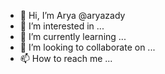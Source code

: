 - 👋 Hi, I’m Arya @aryazady
- 👀 I’m interested in ...
- 🌱 I’m currently learning ...
- 💞️ I’m looking to collaborate on ...
- 📫 How to reach me ...

<!---
aryazady/aryazady is a ✨ special ✨ repository because its `README.md` (this file) appears on your GitHub profile.
You can click the Preview link to take a look at your changes.
--->
